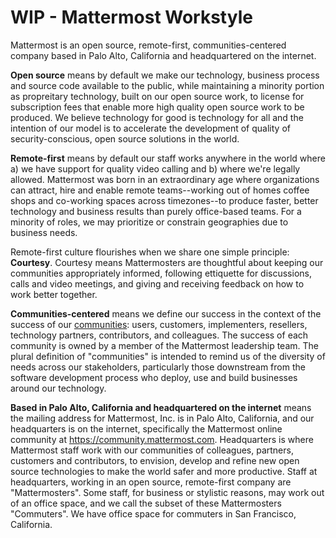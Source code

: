 # WIP - Mattermost Workstyle 

Mattermost is an open source, remote-first, communities-centered company based in Palo Alto, California and headquartered on the internet. 

**Open source** means by default we make our technology, business process and source code available to the public, while maintaining a minority portion as propreitary technology, built on our open source work, to license for subscription fees that enable more high quality open source work to be produced. We believe technology for good is technology for all and the intention of our model is to accelerate the development of quality of security-conscious, open source solutions in the world. 

**Remote-first** means by default our staff works anywhere in the world where a) we have support for quality video calling and b) where we're legally allowed. Mattermost was born in an extraordinary age where organizations can attract, hire and enable remote teams--working out of homes coffee shops and co-working spaces across timezones--to produce faster, better technology and business results than purely office-based teams. For a minority of roles, we may prioritize or constrain geographies due to business needs.

Remote-first culture flourishes when we share one simple principle: **Courtesy**. Courtesy means Mattermosters are thoughtful about keeping our communities appropriately informed, following ettiquette for discussions, calls and video meetings, and giving and receiving feedback on how to work better together. 

**Communities-centered** means we define our success in the context of the success of our [communities](https://docs.mattermost.com/process/community-overview.html): users, customers, implementers, resellers, technology partners, contributors, and colleagues. The success of each community is owned by a member of the Mattermost leadership team. The plural definition of "communities" is intended to remind us of the diversity of needs across our stakeholders, particularly those downstream from the software development process who deploy, use and build businesses around our technology. 

**Based in Palo Alto, California and headquartered on the internet** means the mailing address for Mattermost, Inc. is in Palo Alto, California, and our headquarters is on the internet, specifically the Mattermost online community at https://community.mattermost.com. Headquarters is where Mattermost staff work with our communities of colleagues, partners, customers and contributors, to envision, develop and refine new open source technologies to make the world safer and more productive. Staff at headquarters, working in an open source, remote-first company are "Mattermosters". Some staff, for business or stylistic reasons, may work out of an office space, and we call the subset of these Mattermosters "Commuters". We have office space for commuters in San Francisco, California.
